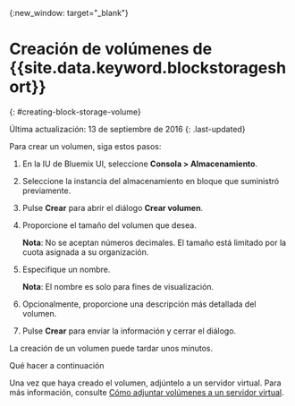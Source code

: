 {:new_window: target="_blank"}


# Creación de volúmenes de {{site.data.keyword.blockstorageshort}}
{: #creating-block-storage-volume}

Última actualización: 13 de septiembre de 2016
{: .last-updated}

Para crear un volumen, siga estos pasos:

1.  En la IU de Bluemix UI, seleccione **Consola >
Almacenamiento**.
2.  Seleccione la instancia del almacenamiento en bloque que
suministró previamente.
3.	Pulse **Crear** para abrir el diálogo **Crear volumen**.
4.	Proporcione el tamaño del volumen que desea. 
    
    **Nota**: No se aceptan números
decimales. El tamaño está limitado por la cuota asignada a su organización.
5.	Especifique un nombre. 

    **Nota**: El nombre es solo para fines
de visualización.
    
6.	Opcionalmente, proporcione una descripción más detallada del volumen.
7.	Pulse **Crear** para enviar la información y cerrar el diálogo.

La creación de un volumen puede tardar unos minutos. 

Qué hacer a continuación

Una vez que haya creado el volumen, adjúntelo a un servidor virtual. Para más información, consulte [Cómo adjuntar volúmenes a un servidor virtual](../BlockStorage/blockstorage_attachingvolume.html).
